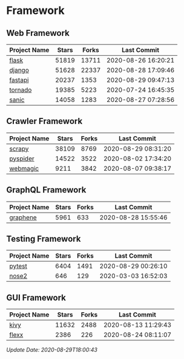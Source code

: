 # Framework

## Web Framework

| Project Name | Stars | Forks | Last Commit |
| ------------ | ----- | ----- | ----------- |
| [flask](https://github.com/pallets/flask) | 51819 | 13711 | 2020-08-26 16:20:21 |
| [django](https://github.com/django/django) | 51628 | 22337 | 2020-08-28 17:09:46 |
| [fastapi](https://github.com/tiangolo/fastapi) | 20237 | 1353 | 2020-08-29 09:47:13 |
| [tornado](https://github.com/tornadoweb/tornado) | 19385 | 5223 | 2020-07-24 16:45:35 |
| [sanic](https://github.com/huge-success/sanic) | 14058 | 1283 | 2020-08-27 07:28:56 |

## Crawler Framework

| Project Name | Stars | Forks | Last Commit |
| ------------ | ----- | ----- | ----------- |
| [scrapy](https://github.com/scrapy/scrapy) | 38109 | 8769 | 2020-08-29 08:31:20 |
| [pyspider](https://github.com/binux/pyspider) | 14522 | 3522 | 2020-08-02 17:34:20 |
| [webmagic](https://github.com/code4craft/webmagic) | 9211 | 3842 | 2020-08-07 09:38:17 |

## GraphQL Framework

| Project Name | Stars | Forks | Last Commit |
| ------------ | ----- | ----- | ----------- |
| [graphene](https://github.com/graphql-python/graphene) | 5961 | 633 | 2020-08-28 15:55:46 |

## Testing Framework

| Project Name | Stars | Forks | Last Commit |
| ------------ | ----- | ----- | ----------- |
| [pytest](https://github.com/pytest-dev/pytest) | 6404 | 1491 | 2020-08-29 00:26:10 |
| [nose2](https://github.com/nose-devs/nose2) | 646 | 129 | 2020-03-03 16:52:03 |

## GUI Framework

| Project Name | Stars | Forks | Last Commit |
| ------------ | ----- | ----- | ----------- |
| [kivy](https://github.com/kivy/kivy) | 11632 | 2488 | 2020-08-13 11:29:43 |
| [flexx](https://github.com/flexxui/flexx) | 2386 | 226 | 2020-08-24 08:11:07 |

*Update Date: 2020-08-29T18:00:43*